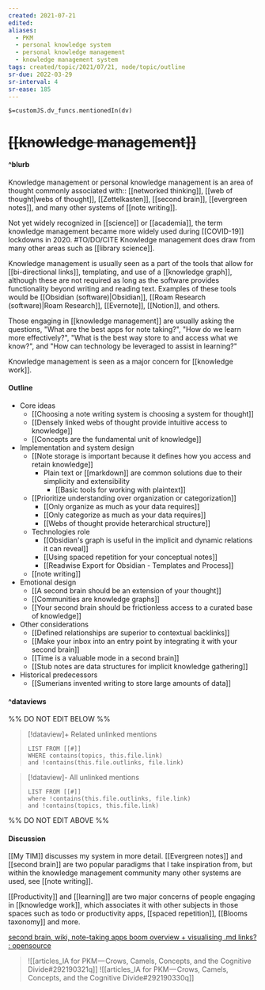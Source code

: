 ```yaml
---
created: 2021-07-21
edited: 
aliases:
  - PKM
  - personal knowledge system
  - personal knowledge management
  - knowledge management system
tags: created/topic/2021/07/21, node/topic/outline
sr-due: 2022-03-29
sr-interval: 4
sr-ease: 185
---
```

`$=customJS.dv_funcs.mentionedIn(dv)`

# <s class="topic-title">[[knowledge management]]</s>

#### ^blurb

Knowledge management or personal knowledge management is an area of thought commonly associated
with:: [[networked thinking]], [[web of thought|webs of thought]], [[Zettelkasten]], [[second brain]], [[evergreen notes]], and many other systems of [[note writing]].

Not yet widely recognized in [[science]] or [[academia]],
the term knowledge management became more widely used during [[COVID-19]] lockdowns in 2020. #TO/DO/CITE 
Knowledge management does draw from many other areas such as [[library science]].

Knowledge management is usually seen as a part of the tools that allow for [[bi-directional links]], templating, and use of a [[knowledge graph]], although these are not required as long as the software provides functionality beyond writing and reading text.
Examples of these tools would be [[Obsidian (software)|Obsidian]], [[Roam Research (software)|Roam Research]], [[Evernote]], [[Notion]], and others.

Those engaging in [[knowledge management]] are usually asking the questions, "What are the best apps for note taking?", "How do we learn more effectively?", "What is the best way store to and access what we know?", and "How can technology be leveraged to assist in learning?"

Knowledge management is seen as a major concern for [[knowledge work]].

#### Outline

- Core ideas
	- [[Choosing a note writing system is choosing a system for thought]]
	- [[Densely linked webs of thought provide intuitive access to knowledge]]
	- [[Concepts are the fundamental unit of knowledge]]
- Implementation and system design
	- [[Note storage is important because it defines how you access and retain knowledge]]
		- Plain text or [[markdown]] are common solutions due to their simplicity and extensibility
			- [[Basic tools for working with plaintext]]
	- [[Prioritize understanding over organization or categorization]]
		- [[Only organize as much as your data requires]]
		- [[Only categorize as much as your data requires]]
		- [[Webs of thought provide heterarchical structure]]
	- Technologies role
		- [[Obsidian's graph is useful in the implicit and dynamic relations it can reveal]]
		- [[Using spaced repetition for your conceptual notes]]
		- [[Readwise Export for Obsidian - Templates and Process]]
	- [[note writing]]
- Emotional design
	- [[A second brain should be an extension of your thought]]
	- [[Communities are knowledge graphs]]
	- [[Your second brain should be frictionless access to a curated base of knowledge]]
- Other considerations
	- [[Defined relationships are superior to contextual backlinks]]
	- [[Make your inbox into an entry point by integrating it with your second brain]]
	- [[Time is a valuable mode in a second brain]]
	- [[Stub notes are data structures for implicit knowledge gathering]]
- Historical predecessors
	- [[Sumerians invented writing to store large amounts of data]]

#### ^dataviews

%% DO NOT EDIT BELOW %%
> [!dataview]+ Related unlinked mentions
> ```dataview
> LIST FROM [[#]]
> WHERE contains(topics, this.file.link)
> and !contains(this.file.outlinks, file.link)
> ```
 
> [!dataview]- All unlinked mentions
> ```dataview
> LIST FROM [[#]]
> where !contains(this.file.outlinks, file.link)
> and !contains(topics, this.file.link)
> ```

%% DO NOT EDIT ABOVE %%

#### Discussion

[[My TIM]] discusses my system in more detail.
[[Evergreen notes]] and [[second brain]] are two popular paradigms that I take inspiration from, but within the knowledge management community many other systems are used, see [[note writing]].

[[Productivity]] and [[learning]] are two major concerns of people engaging in [[knowledge work]], which associates it with other subjects in those spaces such as todo or productivity apps, [[spaced repetition]], [[Blooms taxonomy]] and more.

[second brain, wiki, note-taking apps boom overview + visualising .md links? : opensource](https://www.reddit.com/r/opensource/comments/gsxeys/second_brain_wiki_notetaking_apps_boom_overview/)

> ![[articles_IA for PKM — Crows, Camels, Concepts, and the Cognitive Divide#292190321q]]
> ![[articles_IA for PKM — Crows, Camels, Concepts, and the Cognitive Divide#292190330q]]
